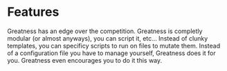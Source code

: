 # Features
Greatness has an edge over the competition. Greatness is completly modular (or almost anyways), you can script it, etc... Instead of clunky templates, you can specificy scripts to run on files to mutate them. Instead of a configuration file you have to manage yourself, Greatness does it for you. Greatness even encourages you to do it this way.
